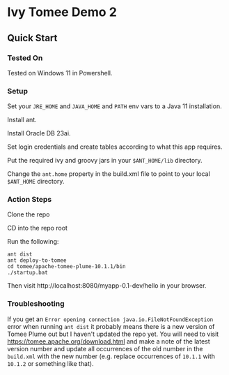 # Ivy Tomee Demo 2

## Quick Start

### Tested On

Tested on Windows 11 in Powershell.

### Setup

Set your `JRE_HOME` and `JAVA_HOME` and `PATH` env vars to a Java 11 installation.

Install ant.

Install Oracle DB 23ai.

Set login credentials and create tables according to what this app requires.

Put the required ivy and groovy jars in your `$ANT_HOME/lib` directory.

Change the `ant.home` property in the build.xml file to point to your local `$ANT_HOME` directory.

### Action Steps

Clone the repo

CD into the repo root

Run the following:

```
ant dist
ant deploy-to-tomee
cd tomee/apache-tomee-plume-10.1.1/bin
./startup.bat
```

Then visit http://localhost:8080/myapp-0.1-dev/hello in your browser.

### Troubleshooting

If you get an `Error opening connection java.io.FileNotFoundException` error when running `ant dist` it probably means there is a new version of Tomee Plume out but I haven't updated the repo yet. You will need to visit https://tomee.apache.org/download.html and make a note of the latest version number and update all occurrences of the old number in the `build.xml` with the new number (e.g. replace occurrences of `10.1.1` with `10.1.2` or something like that).
